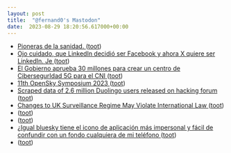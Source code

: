 ```yaml
---
layout: post
title:  "@fernand0's Mastodon"
date:  2023-08-29 18:20:56.617000+00:00
---
```

*  [Pioneras de la sanidad. ](https://avecesunafoto.wordpress.com/2023/08/29/pioneras-de-la-sanidad) ([toot](https://mastodon.social/@fernand0/110974288305238981))
*  [Ojo cuidado, que LinkedIn decidió ser Facebook y ahora X quiere ser LinkedIn. Je ](https://mastodon.social/@fernand0/110974272978948413) ([toot](https://mastodon.social/@fernand0/110974272978948413))
*  [El Gobierno aprueba 30 millones para crear un centro de CibersegurIdad 5G para el CNI ](https://www.europapress.es/nacional/noticia-gobierno-aprueba-30-millones-crear-centro-ciberseguirdasd-5g-cni-20230822171839.htm) ([toot](https://mastodon.social/@fernand0/110974073840504596))
*  [11th OpenSky Symposium 2023 ](https://symposium.opensky-network.org) ([toot](https://mastodon.social/@fernand0/110973879994745147))
*  [Scraped data of 2.6 million Duolingo users released on hacking forum ](https://www.bleepingcomputer.com/news/security/scraped-data-of-26-million-duolingo-users-released-on-hacking-forum) ([toot](https://mastodon.social/@fernand0/110973661403607684))
*  [Changes to UK Surveillance Regime May Violate International Law ](https://www.justsecurity.org/87615/changes-to-uk-surveillance-regime-may-violate-international-law) ([toot](https://mastodon.social/@fernand0/110973287333873586))
*  [ ](https://mastodon.social/users/fernand0/statuses/110973181568371275/activity) ([toot](https://mastodon.social/users/fernand0/statuses/110973181568371275/activity))
*  [ ](https://hispagatos.space/@moribundo) ([toot](https://mastodon.social/@fernand0/110973180374664672))
*  [¿Igual bluesky tiene el icono de aplicación más impersonal y fácil de confundir con un fondo cualquiera de mi teléfono ](https://mastodon.social/@fernand0/110972757064261178) ([toot](https://mastodon.social/@fernand0/110972757064261178))
*  [ ](https://hispagatos.space/@moribundo) ([toot](https://mastodon.social/@fernand0/110972724736467594))
